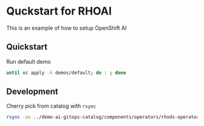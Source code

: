 # Quckstart for RHOAI

This is an example of how to setup OpenShift AI

## Quickstart

Run default demo

```sh
until oc apply -k demos/default; do : ; done
```

## Development

Cherry pick from catalog with `rsync`

```sh
rsync -av ../demo-ai-gitops-catalog/components/operators/rhods-operator modules/operators/
```
